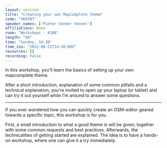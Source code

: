 ```yaml
---
layout: session
title: "Creating your own MapComplete theme"
code: "VKDYN7"
speaker_names: ['Pieter Vander Vennet']
affiliations: None
room: "Workshops - A108"
length: "60"
time: "Sunday, 14:30"
time_iso: "2022-08-21T14:30:00Z"
resources: []
recording: False
---
```


In this workshop, you'll learn the basics of setting up your own mapcomplete theme.

After a short introduction, explanation of some common pitfalls and a technical explanation, you're invited to open up your laptop (or tablet) and can try it out yourself while I'm around to answer some questions.

<hr>

If you ever wondered how you can quickly create an OSM-editor geared towards a specific topic, this workshop is for you.

First, a small introduction to what a good theme is will be given; together with some common requests and best practices. Afterwards, the technicalities of getting started are explained. The idea is to have a hands-on workshop, where one can give it a try immediately.

